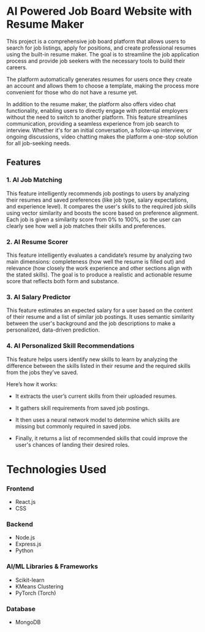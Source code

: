 # **AI Powered Job Board Website with Resume Maker**

This project is a comprehensive job board platform that allows users to search for job listings, 
apply for positions, and create professional resumes using the built-in resume maker. 
The goal is to streamline the job application process and provide job seekers with the necessary tools to build their careers.

The platform automatically generates resumes for users once they create an account and allows them to choose a template,
making the process more convenient for those who do not have a resume yet.

In addition to the resume maker, the platform also offers video chat functionality, enabling users to directly engage with potential employers without the need to switch to another platform. 
This feature streamlines communication, providing a seamless experience from job search to interview. Whether it's for an initial conversation, a follow-up interview, 
or ongoing discussions, video chatting makes the platform a one-stop solution for all job-seeking needs.

## Features

### 1. AI Job Matching
This feature intelligently recommends job postings to users by analyzing their resumes and saved preferences (like job type, salary expectations, and experience level). It compares the user's skills to the required job skills using vector similarity and boosts the score based on preference alignment. Each job is given a similarity score from 0% to 100%, so the user can clearly see how well a job matches their skills and preferences.

### 2. AI Resume Scorer
This feature intelligently evaluates a candidate’s resume by analyzing two main dimensions: completeness (how well the resume is filled out) and relevance (how closely the work experience and other sections align with the stated skills). The goal is to produce a realistic and actionable resume score that reflects both form and substance.

### 3. AI Salary Predictor
This feature estimates an expected salary for a user based on the content of their resume and a list of similar job postings. It uses semantic similarity between the user's background and the job descriptions to make a personalized, data-driven prediction.

### 4. AI Personalized Skill Recommendations
This feature helps users identify new skills to learn by analyzing the difference between the skills listed in their resume and the required skills from the jobs they’ve saved.

Here’s how it works:

 - It extracts the user’s current skills from their uploaded resumes.

 - It gathers skill requirements from saved job postings.

 - It then uses a neural network model to determine which skills are missing but commonly required in saved jobs.

 - Finally, it returns a list of recommended skills that could improve the user's chances of landing their desired roles.

# Technologies Used

### Frontend
- React.js  
- CSS

### Backend
- Node.js  
- Express.js  
- Python

### AI/ML Libraries & Frameworks
- Scikit-learn  
- KMeans Clustering  
- PyTorch (Torch)

### Database
- MongoDB


